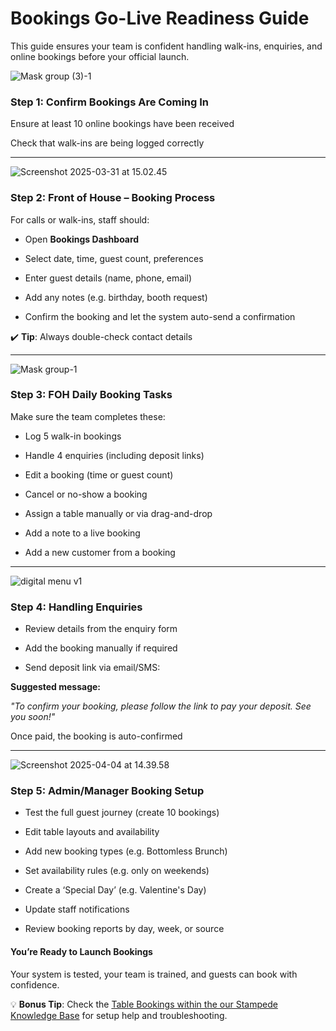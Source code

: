 # Bookings Go-Live Readiness Guide

This guide ensures your team is confident handling walk-ins, enquiries, and online bookings before your official launch.

![Mask group (3)-1](https://h.stampede.ai/hs-fs/hubfs/Mask%20group%20(3)-1.png?width=3366&height=2328&name=Mask%20group%20(3)-1.png)

### **Step 1: Confirm Bookings Are Coming In**

Ensure at least 10 online bookings have been received

Check that walk-ins are being logged correctly

* * *

![Screenshot 2025-03-31 at 15.02.45](https://h.stampede.ai/hs-fs/hubfs/Screenshot%202025-03-31%20at%2015.02.45.png?width=6000&height=3096&name=Screenshot%202025-03-31%20at%2015.02.45.png)

### **Step 2: Front of House – Booking Process**

For calls or walk-ins, staff should:

- Open **Bookings Dashboard**

- Select date, time, guest count, preferences

- Enter guest details (name, phone, email)

- Add any notes (e.g. birthday, booth request)

- Confirm the booking and let the system auto-send a confirmation


✔️ **Tip**: Always double-check contact details

* * *

![Mask group-1](https://h.stampede.ai/hs-fs/hubfs/Mask%20group-1.png?width=3357&height=2337&name=Mask%20group-1.png)

### **Step 3: FOH Daily Booking Tasks**

Make sure the team completes these:

- Log 5 walk-in bookings

- Handle 4 enquiries (including deposit links)

- Edit a booking (time or guest count)

- Cancel or no-show a booking

- Assign a table manually or via drag-and-drop

- Add a note to a live booking

- Add a new customer from a booking


* * *

![digital menu v1](https://h.stampede.ai/hs-fs/hubfs/digital%20menu%20v1.png?width=3582&height=2502&name=digital%20menu%20v1.png)

### **Step 4: Handling Enquiries**

- Review details from the enquiry form

- Add the booking manually if required

- Send deposit link via email/SMS:


**Suggested message:**

_"To confirm your booking, please follow the link to pay your deposit. See you soon!"_

Once paid, the booking is auto-confirmed

* * *

![Screenshot 2025-04-04 at 14.39.58](https://h.stampede.ai/hs-fs/hubfs/Screenshot%202025-04-04%20at%2014.39.58.png?width=6000&height=4176&name=Screenshot%202025-04-04%20at%2014.39.58.png)

### **Step 5: Admin/Manager Booking Setup**

- Test the full guest journey (create 10 bookings)

- Edit table layouts and availability

- Add new booking types (e.g. Bottomless Brunch)

- Set availability rules (e.g. only on weekends)

- Create a ‘Special Day’ (e.g. Valentine's Day)

- Update staff notifications

- Review booking reports by day, week, or source


#### You’re Ready to Launch Bookings

Your system is tested, your team is trained, and guests can book with confidence.

💡 **Bonus Tip**: Check the [Table Bookings within the our Stampede Knowledge Base](https://help.stampede.ai/hc/en-gb/categories/25679514018450-Table-Bookings) for setup help and troubleshooting.